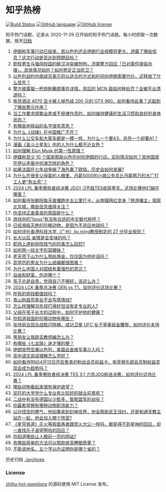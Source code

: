 # 知乎热榜
[![Build Status](https://github.com/ToWeLong/zhihu-hot-questions/workflows/CI/badge.svg)](https://github.com/ToWeLong/zhihu-hot-questions/actions)
[![GitHub language](https://img.shields.io/badge/language-golang-orange.svg)](https://golang.org/)
[![GitHub license](https://img.shields.io/github/license/ToWeLong/zhihu-hot-questions)](https://github.com/ToWeLong/zhihu-hot-questions/blob/main/LICENSE)

知乎热门话题，记录从 2020-11-29 日开始的知乎热门话题。每小时抓取一次数据，按天[归档](./archives)

<!-- BEGIN -->

1. [伊朗称军事行动已结束，若以色列还击伊朗打击规模将更大，透露了哪些信息？这次行动是否达到预期目标？](https://www.zhihu.com/question/652916024)
1. [职校男生与强闯校园的醉汉冲突被刑拘，济南警方回应「已对案件提级办理」，具体情况如何？如何界定正当防卫？](https://www.zhihu.com/question/652886282)
1. [以色列战时内阁成员表示将以适合的方式和时间向伊朗索要代价，这释放了什么信号？](https://www.zhihu.com/question/652940611)
1. [警方披露猫一杯炮制秦朗事件详情，背后的 MCN 面临何种处罚？会被平台清退吗？](https://www.zhihu.com/question/652898930)
1. [电竞酒店 4070 显卡被人掉包成 200 元的 GTX 960，如何看待此事？这起到了哪些警示作用？](https://www.zhihu.com/question/652676058)
1. [当工作要求频繁出差或不规律作息时，如何维持健康的生活习惯和良好的身体状态？](https://www.zhihu.com/question/652876178)
1. [有哪些地铁站的名字很有意思？](https://www.zhihu.com/question/648235423)
1. [为什么《战锤》在中国推广不开？](https://www.zhihu.com/question/299006388)
1. [为什么公交车和大客车都是一模一样，为什么一个要A3，另外一个却要A1？](https://www.zhihu.com/question/636182102)
1. [漫画《圣斗士星矢》中的人为什么都不近女色？](https://www.zhihu.com/question/652840314)
1. [如何理解 Elon Musk 的第一性原理？](https://www.zhihu.com/question/64080129)
1. [伊媒称至少 10 个国家帮助以色列对抗伊朗的行动，实际情况如何？其他国家在伊以矛盾中扮演怎样的角色？](https://www.zhihu.com/question/652923182)
1. [如果法国在七年战争输了海外赢了欧陆，历史会如何发展?](https://www.zhihu.com/question/648545556)
1. [为什么在很多父母辈的人眼里，月薪5000的小城公务员比月薪两万的大厂打工人更“有出息”？](https://www.zhihu.com/question/652468831)
1. [2024 LPL 春季赛败者组决赛 JDG1 :3不敌TES收获季军，这场比赛他们输在哪里？](https://www.zhihu.com/question/652937402)
1. [如何看待张朝阳每天直播跑步五公里打卡，从物理网红变身「旅游播主」探索北京城，哪些信息值得关注？](https://www.zhihu.com/question/652837081)
1. [你坚持正直善良的原因是什么？](https://www.zhihu.com/question/350276012)
1. [游戏中的“boss”有没有合适的中文替代称呼？](https://www.zhihu.com/question/581944030)
1. [已经濒临灭绝的珍稀动物，是因为不适应地球吗？](https://www.zhihu.com/question/652814709)
1. [如何评价香港科技大学（广州）liu ming教授制定的 27 分毕业规则？](https://www.zhihu.com/question/652503025)
1. [长大以后 亲情是会变味的吗？](https://www.zhihu.com/question/433548514)
1. [职场上遇到阴阳怪气的同事怎么回怼?](https://www.zhihu.com/question/652885254)
1. [如何用一段文字形容暧昧？](https://www.zhihu.com/question/649720590)
1. [老天师下山为什么带赵焕金，仅仅因为他听话吗？](https://www.zhihu.com/question/297063475)
1. [高学历的男女为什么结婚都很困难？](https://www.zhihu.com/question/652926816)
1. [为什么中国人对团结有着强烈的意识？](https://www.zhihu.com/question/640100999)
1. [自由和财富，你选哪个？](https://www.zhihu.com/question/644589066)
1. [孩子总是自责，觉得自己不够好，该这么办？](https://www.zhihu.com/question/652942569)
1. [2024 LCK 春季总决赛 GEN vs T1，如何评价这场比赛？](https://www.zhihu.com/question/652915807)
1. [所有的铜钱都值钱吗？](https://www.zhihu.com/question/599342906)
1. [青山刚昌究竟会不会写感情线?](https://www.zhihu.com/question/616604368)
1. [怎么样理解羽毛球打得好但没有走专业的人?](https://www.zhihu.com/question/651684669)
1. [父母在孩子长大的过程中，如何守护他的健康？](https://www.zhihu.com/question/652801776)
1. [你知道我国的珍稀动物有哪些？](https://www.zhihu.com/question/652642250)
1. [张伟丽五回合战胜闫晓楠，成功卫冕 UFC 女子草量级金腰带，如何评价本场比赛？](https://www.zhihu.com/question/652905050)
1. [男朋友让我辞去教师编怎么办？](https://www.zhihu.com/question/650869569)
1. [有哪些《七龙珠》迷才懂的梗？](https://www.zhihu.com/question/359074125)
1. [伊朗突然空袭以色列，美国会直接军事介入吗？](https://www.zhihu.com/question/652882153)
1. [高中语文阅读理解怎么学好？](https://www.zhihu.com/question/652814416)
1. [如何看待RNG4月13日开启售卖的粉丝会员权益卡，电竞俱乐部会员制权益变现会成为趋势吗？](https://www.zhihu.com/question/652837025)
1. [2024 LPL 春季赛败者组决赛 TES 3:1 力克JDG挺进决赛，如何评价这场比赛？](https://www.zhihu.com/question/652919267)
1. [哪些动物看起来很有保护欲望？](https://www.zhihu.com/question/652914454)
1. [现在的大学学什么专业有比较好的就业前景呢？](https://www.zhihu.com/question/580780947)
1. [二战中有没有德国以少胜多，智胜盟军的战役？](https://www.zhihu.com/question/32193373)
1. [你最希望拥有哪种动物职场能力？](https://www.zhihu.com/question/652803080)
1. [以孙悟空的脾气，他如果来到封神世界，他会帮助武王伐纣，还是和通天教主站在一起，他会加入哪个阵营?](https://www.zhihu.com/question/651828802)
1. [《星穹铁道》花火等假面愚者跟冥火大公一样吗，都是得不到星神的回应，却一直找乐子渴望啊哈的回应？](https://www.zhihu.com/question/652805230)
1. [你知道哪些让人眼前一亮的网站?](https://www.zhihu.com/question/298275659)
1. [有哪些简单的方法可以帮助提高睡眠质量？](https://www.zhihu.com/question/652913928)
1. [不能说地名，五个字以内证明你是哪个省的？](https://www.zhihu.com/question/652754513)

<!-- END -->

历史归档 [./archives](./archives)


### License
[zhihu-hot-questions](https://github.com/towelong/zhihu-hot-questions) 的源码使用 MIT License 发布。